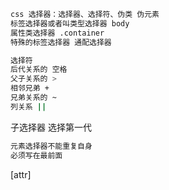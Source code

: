 ```sh
css 选择器：选择器、选择符、伪类 伪元素
标签选择器或者叫类型选择器 body
属性类选择器 .container
特殊的标签选择器 通配选择器

选择符
后代关系的 空格
父子关系的 >
相邻兄弟 +
兄弟关系的 ~
列关系 ||
```

子选择器 选择第一代

```sh
元素选择器不能重复自身
必须写在最前面
```

[attr]
